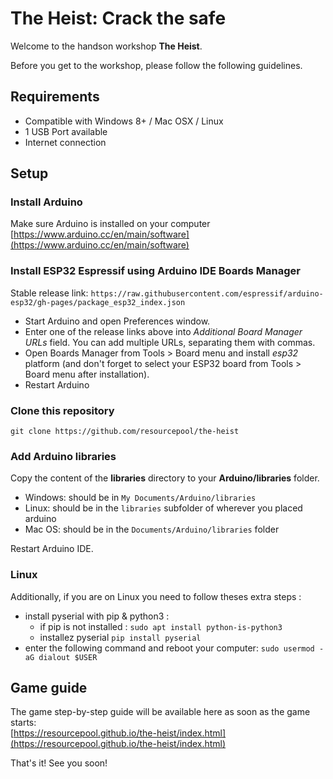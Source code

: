 # The Heist: Crack the safe

Welcome to the handson workshop **The Heist**.

Before you get to the workshop, please follow the following guidelines.

## Requirements
 * Compatible with Windows 8+ / Mac OSX / Linux
 * 1 USB Port available
 * Internet connection

## Setup

### Install Arduino
Make sure Arduino is installed on your computer [https://www.arduino.cc/en/main/software](https://www.arduino.cc/en/main/software)

### Install ESP32 Espressif using Arduino IDE Boards Manager

Stable release link: `https://raw.githubusercontent.com/espressif/arduino-esp32/gh-pages/package_esp32_index.json`   

- Start Arduino and open Preferences window.
- Enter one of the release links above into *Additional Board Manager URLs* field. You can add multiple URLs, separating them with commas.
- Open Boards Manager from Tools > Board menu and install *esp32* platform (and don't forget to select your ESP32 board from Tools > Board menu after installation).
- Restart Arduino

### Clone this repository
`git clone https://github.com/resourcepool/the-heist`

### Add Arduino libraries

Copy the content of the **libraries** directory to your **Arduino/libraries** folder.
* Windows: should be in `My Documents/Arduino/libraries`
* Linux: should be in the `libraries` subfolder of wherever you placed arduino
* Mac OS: should be in the `Documents/Arduino/libraries` folder

Restart Arduino IDE.

### Linux

Additionally, if you are on Linux you need to follow theses extra steps :
* install pyserial with pip & python3 :
    * if pip is not installed : `sudo apt install python-is-python3`
    * installez pyserial `pip install pyserial`
* enter the following command and reboot your computer:
  `sudo usermod -aG dialout $USER`


## Game guide

The game step-by-step guide will be available here as soon as the game starts:  
[https://resourcepool.github.io/the-heist/index.html](https://resourcepool.github.io/the-heist/index.html)

That's it! See you soon!
